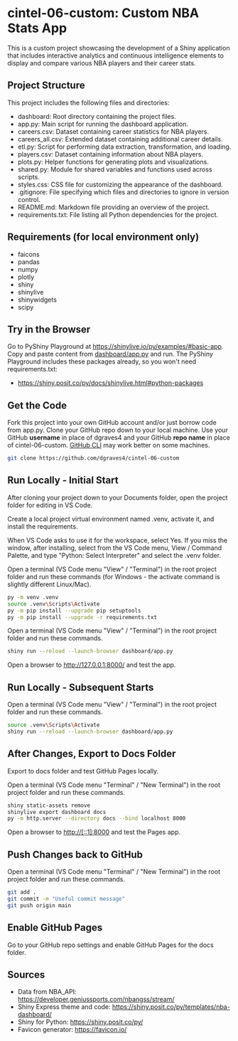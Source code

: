 # cintel-06-custom: Custom NBA Stats App
This is a custom project showcasing the development of a Shiny application that includes interactive analytics and continuous intelligence elements to display and compare various NBA players and their career stats. 

## Project Structure

This project includes the following files and directories:
- dashboard: Root directory containing the project files.
- app.py: Main script for running the dashboard application.
- careers.csv: Dataset containing career statistics for NBA players.
- careers_all.csv: Extended dataset containing additional career details.
- etl.py: Script for performing data extraction, transformation, and loading.
- players.csv: Dataset containing information about NBA players.
- plots.py: Helper functions for generating plots and visualizations.
- shared.py: Module for shared variables and functions used across scripts.
- styles.css: CSS file for customizing the appearance of the dashboard.
- .gitignore: File specifying which files and directories to ignore in version control.
- README.md: Markdown file providing an overview of the project.
- requirements.txt: File listing all Python dependencies for the project.

## Requirements (for local environment only)
- faicons
- pandas
- numpy
- plotly
- shiny
- shinylive
- shinywidgets
- scipy

## Try in the Browser

Go to PyShiny Playground at <https://shinylive.io/py/examples/#basic-app>.
Copy and paste content from [dashboard/app.py](dashboard/app.py) and run.
The PyShiny Playground includes these packages already, so you won't need requirements.txt:

- <https://shiny.posit.co/py/docs/shinylive.html#python-packages>

## Get the Code

Fork this project into your own GitHub account and/or just borrow code from app.py.
Clone your GitHub repo down to your local machine.
Use your GitHub **username** in place of dgraves4 and your GitHub **repo name** in place of cintel-06-custom.
[GitHub CLI](https://cli.github.com/) may work better on some machines.

```bash
git clone https://github.com/dgraves4/cintel-06-custom
```

## Run Locally - Initial Start

After cloning your project down to your Documents folder, open the project folder for editing in VS Code.

Create a local project virtual environment named .venv, activate it, and install the requirements.

When VS Code asks to use it for the workspace, select Yes.
If you miss the window, after installing, select from the VS Code menu, View / Command Palette, and type "Python: Select Interpreter" and select the .venv folder.

Open a terminal (VS Code menu "View" / "Terminal") in the root project folder and run these commands (for Windows - the activate command is slightly different Linux/Mac).

```bash
py -m venv .venv
source .venv\Scripts\Activate
py -m pip install --upgrade pip setuptools
py -m pip install --upgrade -r requirements.txt
```

Open a terminal (VS Code menu "View" / "Terminal") in the root project folder and run these commands.

```bash
shiny run --reload --launch-browser dashboard/app.py
```

Open a browser to <http://127.0.0.1:8000/> and test the app.

## Run Locally - Subsequent Starts

Open a terminal (VS Code menu "View" / "Terminal") in the root project folder and run these commands.

```bash
source .venv\Scripts\Activate
shiny run --reload --launch-browser dashboard/app.py
```

## After Changes, Export to Docs Folder

Export to docs folder and test GitHub Pages locally.

Open a terminal (VS Code menu "Terminal" / "New Terminal") in the root project folder and run these commands.

```bash
shiny static-assets remove
shinylive export dashboard docs
py -m http.server --directory docs --bind localhost 8000
```

Open a browser to <http://[::1]:8000> and test the Pages app.

## Push Changes back to GitHub

Open a terminal (VS Code menu "Terminal" / "New Terminal") in the root project folder and run these commands.

```bash
git add .
git commit -m "Useful commit message"
git push origin main
```

## Enable GitHub Pages

Go to your GitHub repo settings and enable GitHub Pages for the docs folder.

## Sources 
- Data from NBA_API: https://developer.geniussports.com/nbangss/stream/
- Shiny Express theme and code: https://shiny.posit.co/py/templates/nba-dashboard/  
- Shiny for Python: https://shiny.posit.co/py/
- Favicon generator: https://favicon.io/